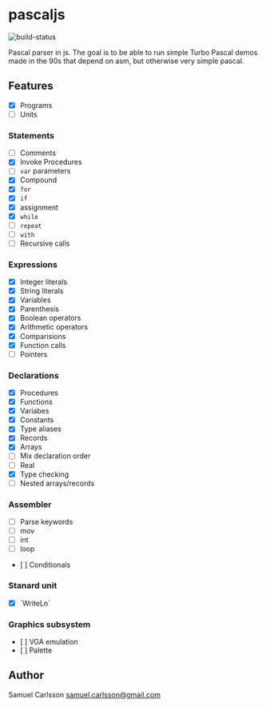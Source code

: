 # pascaljs

![build-status](https://travis-ci.org/vidstige/pascaljs.svg?branch=master)

Pascal parser in js. The goal is to be able to run simple Turbo Pascal demos
made in the 90s that depend on asm, but otherwise very simple pascal.

## Features
- [x] Programs
- [ ] Units

### Statements
- [ ] Comments
- [x] Invoke Procedures
- [ ] `var` parameters
- [x] Compound
- [x] `for`
- [x] `if`
- [x] assignment
- [x] `while`
- [ ] `repeat`
- [ ] `with`
- [ ] Recursive calls

### Expressions
- [x] Integer literals
- [x] String literals
- [x] Variables
- [x] Parenthesis
- [x] Boolean operators
- [x] Arithmetic operators
- [x] Comparisions
- [x] Function calls
- [ ] Pointers

### Declarations
- [x] Procedures
- [x] Functions
- [x] Variabes
- [x] Constants
- [x] Type aliases
- [x] Records
- [x] Arrays
- [ ] Mix declaration order
- [ ] Real
- [x] Type checking
- [ ] Nested arrays/records

### Assembler
- [ ] Parse keywords
- [ ] mov
- [ ] int
- [ ] loop
- [ ] Conditionals

### Stanard unit
- [x] `WriteLn´

### Graphics subsystem
- [ ] VGA emulation
- [ ] Palette


## Author
Samuel Carlsson <samuel.carlsson@gmail.com>
